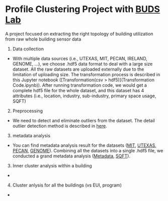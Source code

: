 # Profile Clustering Project with [BUDS Lab](http://www.budslab.org/) 

A project focused on extracting the right topology of building utilization from raw whole building sensor data

1. Data collection

- With multiple data sources (i.e., UTEXAS, MIT, PECAN, IRELAND, GENOME, ...), we choose .hdf5 data format to deal with a large size dataset. All the raw datasets are uploaded externally due to the limitation of uploading size. The transformation process is described in this Jupyter notebook ([Transformation(csv > hdf5)](Transformation Code.ipynb)). After running transformation code, we would get a complete hdf5 file for the whole dataset, and this dataset has 4 attributes (i.e., location, industry, sub-industry, primary space usage, SQFT) 

2. Preprocessing

- We need to detect and eliminate outliers from the dataset. The detail outlier detection method is described in [here](Preprocessing_PILOT.ipynb).

3. metadata analysis

- You can find metadata analysis result for the datasets ([MIT](mit.ipynb), [UTEXAS](utexas.ipynb), [PECAN](pecan.ipynb), [GENOME](https://github.com/buds-lab/the-building-data-genome-project)). Combining all the datasets into a single .hdf5 file, we conducted a grand metadata analysis ([Metadata](Total.ipynb), [SQFT](GGplot.ipynb)).

3. Inner cluster analysis within a building

-

4. Cluster anlysis for all the buildings (vs EUI, program)

-
